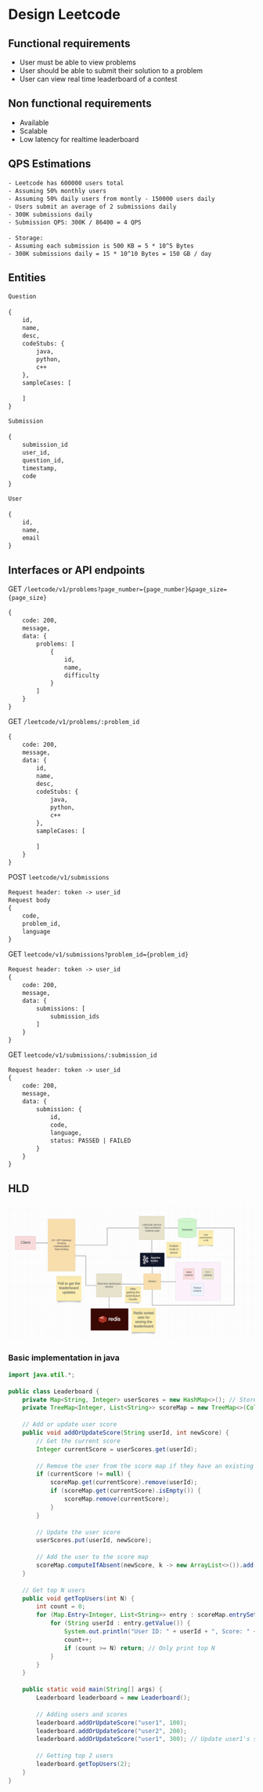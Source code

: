 # Design Leetcode
## Functional requirements
- User must be able to view problems
- User should be able to submit their solution to a problem
- User can view real time leaderboard of a contest

## Non functional requirements
- Available
- Scalable
- Low latency for realtime leaderboard

## QPS Estimations
```
- Leetcode has 600000 users total
- Assuming 50% monthly users
- Assuming 50% daily users from montly - 150000 users daily
- Users submit an average of 2 submissions daily
- 300K submissions daily
- Submission QPS: 300K / 86400 = 4 QPS

- Storage:
- Assuming each submission is 500 KB = 5 * 10^5 Bytes
- 300K submissions daily = 15 * 10^10 Bytes = 150 GB / day
```

## Entities
```
Question

{
    id,
    name,
    desc,
    codeStubs: {
        java,
        python,
        c++
    },
    sampleCases: [

    ]
}
```

```
Submission

{
    submission_id
    user_id,
    question_id,
    timestamp,
    code
}
```

```
User

{
    id,
    name,
    email
}
```

## Interfaces or API endpoints
GET `/leetcode/v1/problems?page_number={page_number}&page_size={page_size}`
```
{
    code: 200,
    message,
    data: {
        problems: [
            {
                id,
                name,
                difficulty
            }
        ]
    }
}
```

GET `/leetcode/v1/problems/:problem_id`
```
{
    code: 200,
    message,
    data: {
        id,
        name,
        desc,
        codeStubs: {
            java,
            python,
            c++
        },
        sampleCases: [

        ]
    }
}
```

POST `leetcode/v1/submissions`
```
Request header: token -> user_id
Request body
{
    code,
    problem_id,
    language
}
```

GET `leetcode/v1/submissions?problem_id={problem_id}`
```
Request header: token -> user_id
{
    code: 200,
    message,
    data: {
        submissions: [
            submission_ids
        ]
    }
}
```

GET `leetcode/v1/submissions/:submission_id`
```
Request header: token -> user_id
{
    code: 200,
    message,
    data: {
        submission: {
            id,
            code,
            language,
            status: PASSED | FAILED
        }
    }
}
```

## HLD
![HLD_1](images/HLD_1.png)

### Basic implementation in java
```java
import java.util.*;

public class Leaderboard {
    private Map<String, Integer> userScores = new HashMap<>(); // Store user scores
    private TreeMap<Integer, List<String>> scoreMap = new TreeMap<>(Collections.reverseOrder()); // Sorted map of scores to users

    // Add or update user score
    public void addOrUpdateScore(String userId, int newScore) {
        // Get the current score
        Integer currentScore = userScores.get(userId);
        
        // Remove the user from the score map if they have an existing score
        if (currentScore != null) {
            scoreMap.get(currentScore).remove(userId);
            if (scoreMap.get(currentScore).isEmpty()) {
                scoreMap.remove(currentScore);
            }
        }

        // Update the user score
        userScores.put(userId, newScore);

        // Add the user to the score map
        scoreMap.computeIfAbsent(newScore, k -> new ArrayList<>()).add(userId);
    }

    // Get top N users
    public void getTopUsers(int N) {
        int count = 0;
        for (Map.Entry<Integer, List<String>> entry : scoreMap.entrySet()) {
            for (String userId : entry.getValue()) {
                System.out.println("User ID: " + userId + ", Score: " + entry.getKey());
                count++;
                if (count >= N) return; // Only print top N
            }
        }
    }

    public static void main(String[] args) {
        Leaderboard leaderboard = new Leaderboard();

        // Adding users and scores
        leaderboard.addOrUpdateScore("user1", 100);
        leaderboard.addOrUpdateScore("user2", 200);
        leaderboard.addOrUpdateScore("user1", 300); // Update user1's score

        // Getting top 2 users
        leaderboard.getTopUsers(2);
    }
}

```



